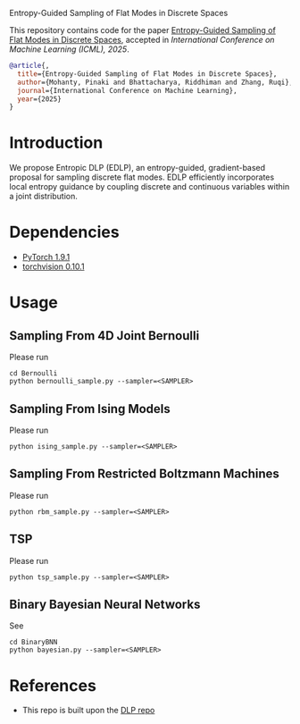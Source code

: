 Entropy-Guided Sampling of Flat Modes in Discrete Spaces

This repository contains code for the paper
[Entropy-Guided Sampling of Flat Modes in Discrete Spaces](https://arxiv.org/pdf/2206.09914.pdf), accepted in _International Conference on Machine Learning (ICML), 2025_.

```bibtex
@article{,
  title={Entropy-Guided Sampling of Flat Modes in Discrete Spaces},
  author={Mohanty, Pinaki and Bhattacharya, Riddhiman and Zhang, Ruqi},
  journal={International Conference on Machine Learning},
  year={2025}
}
```

# Introduction
We propose Entropic DLP (EDLP), an entropy-guided,
gradient-based proposal for sampling discrete flat
modes. EDLP efficiently incorporates local entropy
guidance by coupling discrete and continuous variables
within a joint distribution.


# Dependencies
* [PyTorch 1.9.1](http://pytorch.org/) 
* [torchvision 0.10.1](https://github.com/pytorch/vision/)

# Usage

## Sampling From 4D Joint Bernoulli
Please run
```
cd Bernoulli
python bernoulli_sample.py --sampler=<SAMPLER>
```

## Sampling From Ising Models
Please run
```
python ising_sample.py --sampler=<SAMPLER>
```
## Sampling From Restricted Boltzmann Machines
Please run
```
python rbm_sample.py --sampler=<SAMPLER>
```
## TSP
Please run
```
python tsp_sample.py --sampler=<SAMPLER>
```

## Binary Bayesian Neural Networks
See 
```
cd BinaryBNN
python bayesian.py --sampler=<SAMPLER>
```



# References
* This repo is built upon the [DLP repo](https://github.com/ruqizhang/discrete-langevin) 
